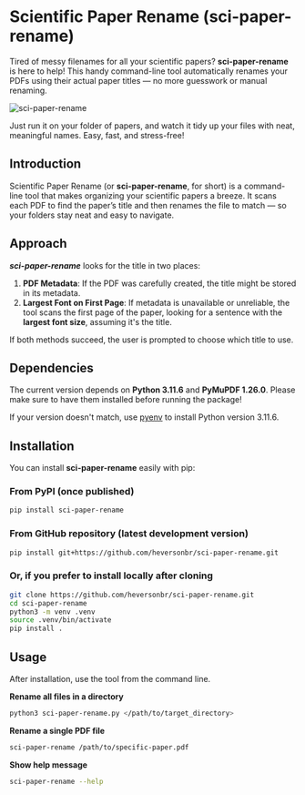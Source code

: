 # Scientific Paper Rename (sci-paper-rename)

Tired of messy filenames for all your scientific papers? **sci-paper-rename** is here to help! This handy command-line tool automatically renames your PDFs using their actual paper titles — no more guesswork or manual renaming.

![sci-paper-rename](./img/renamer.png)

Just run it on your folder of papers, and watch it tidy up your files with neat, meaningful names. Easy, fast, and stress-free!


## Introduction

Scientific Paper Rename (or **sci-paper-rename**, for short) is a command-line tool that makes organizing your scientific papers a breeze. It scans each PDF to find the paper’s title and then renames the file to match — so your folders stay neat and easy to navigate.

## Approach

**_sci-paper-rename_** looks for the title in two places:

1. **PDF Metadata**: If the PDF was carefully created, the title might be stored in its metadata.
2. **Largest Font on First Page**: If metadata is unavailable or unreliable, the tool scans the first page of the paper, looking for a sentence with the **largest font size**, assuming it's the title.

If both methods succeed, the user is prompted to choose which title to use.

## Dependencies

The current version depends on **Python 3.11.6** and **PyMuPDF 1.26.0**. 
Please make sure to have them installed before running the package!

If your version doesn't match, use [pyenv](https://github.com/pyenv/pyenv) to install Python version 3.11.6.

## Installation

You can install **sci-paper-rename** easily with pip:

### From PyPI (once published)

```bash
pip install sci-paper-rename
```

### From GitHub repository (latest development version)

```bash
pip install git+https://github.com/heversonbr/sci-paper-rename.git
```

### Or, if you prefer to install locally after cloning

```bash
git clone https://github.com/heversonbr/sci-paper-rename.git
cd sci-paper-rename
python3 -m venv .venv
source .venv/bin/activate
pip install .
```

## Usage

After installation, use the tool from the command line.


**Rename all files in a directory**

```bash
python3 sci-paper-rename.py </path/to/target_directory>
```

**Rename a single PDF file**

```bash
sci-paper-rename /path/to/specific-paper.pdf
```

**Show help message**

```bash
sci-paper-rename --help
```